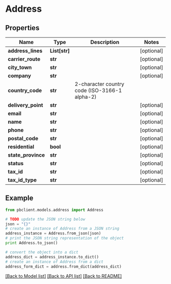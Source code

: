 # Address


## Properties
Name | Type | Description | Notes
------------ | ------------- | ------------- | -------------
**address_lines** | **List[str]** |  | [optional] 
**carrier_route** | **str** |  | [optional] 
**city_town** | **str** |  | [optional] 
**company** | **str** |  | [optional] 
**country_code** | **str** | 2-character country code (ISO-3166-1 alpha-2) | 
**delivery_point** | **str** |  | [optional] 
**email** | **str** |  | [optional] 
**name** | **str** |  | [optional] 
**phone** | **str** |  | [optional] 
**postal_code** | **str** |  | [optional] 
**residential** | **bool** |  | [optional] 
**state_province** | **str** |  | [optional] 
**status** | **str** |  | [optional] 
**tax_id** | **str** |  | [optional] 
**tax_id_type** | **str** |  | [optional] 

## Example

```python
from pbclient.models.address import Address

# TODO update the JSON string below
json = "{}"
# create an instance of Address from a JSON string
address_instance = Address.from_json(json)
# print the JSON string representation of the object
print Address.to_json()

# convert the object into a dict
address_dict = address_instance.to_dict()
# create an instance of Address from a dict
address_form_dict = address.from_dict(address_dict)
```
[[Back to Model list]](../README.md#documentation-for-models) [[Back to API list]](../README.md#documentation-for-api-endpoints) [[Back to README]](../README.md)


